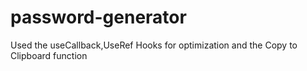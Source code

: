 # password-generator
Used the useCallback,UseRef Hooks for optimization and the Copy to Clipboard function
